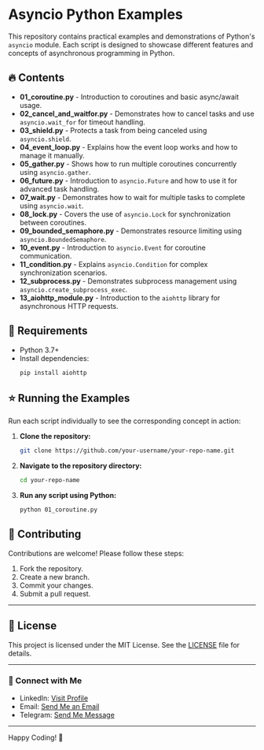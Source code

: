 # Asyncio Python Examples

This repository contains practical examples and demonstrations of Python's `asyncio` module. Each script is designed to showcase different features and concepts of asynchronous programming in Python.

## 🔥 Contents

- **01_coroutine.py** - Introduction to coroutines and basic async/await usage.
- **02_cancel_and_waitfor.py** - Demonstrates how to cancel tasks and use `asyncio.wait_for` for timeout handling.
- **03_shield.py** - Protects a task from being canceled using `asyncio.shield`.
- **04_event_loop.py** - Explains how the event loop works and how to manage it manually.
- **05_gather.py** - Shows how to run multiple coroutines concurrently using `asyncio.gather`.
- **06_future.py** - Introduction to `asyncio.Future` and how to use it for advanced task handling.
- **07_wait.py** - Demonstrates how to wait for multiple tasks to complete using `asyncio.wait`.
- **08_lock.py** - Covers the use of `asyncio.Lock` for synchronization between coroutines.
- **09_bounded_semaphore.py** - Demonstrates resource limiting using `asyncio.BoundedSemaphore`.
- **10_event.py** - Introduction to `asyncio.Event` for coroutine communication.
- **11_condition.py** - Explains `asyncio.Condition` for complex synchronization scenarios.
- **12_subprocess.py** - Demonstrates subprocess management using `asyncio.create_subprocess_exec`.
- **13_aiohttp_module.py** - Introduction to the `aiohttp` library for asynchronous HTTP requests.

## 📌 Requirements

- Python 3.7+
- Install dependencies:
  ```bash
  pip install aiohttp
  ```

## ⭐ Running the Examples

Run each script individually to see the corresponding concept in action:

1. **Clone the repository:**
   ```bash
   git clone https://github.com/your-username/your-repo-name.git
   ```

2. **Navigate to the repository directory:**
   ```bash
   cd your-repo-name
   ```

3. **Run any script using Python:**
   ```bash
   python 01_coroutine.py
   ```

## 🤝 Contributing

Contributions are welcome! Please follow these steps:
1. Fork the repository.
2. Create a new branch.
3. Commit your changes.
4. Submit a pull request.

---

## 📜 License

This project is licensed under the MIT License. See the [LICENSE](LICENSE) file for details.


---

### 🔗 Connect with Me
<!-- - GitHub: [Visit Profile](https://github.com/erfansafarzad7) -->
- LinkedIn: [Visit Profile](https://linkedin.com/in/erfansafarzad7)
- Email: [Send Me an Email](mailto:erfansafarzad7@gmail.com)
- Telegram: [Send Me Message](https://t.me/erfansafarzad7)

---

Happy Coding! 🎉
